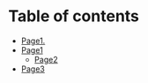 # Table of contents

* [Page1.](README.md)
* [Page1](page1/README.md)
  * [Page2](page1/page2.md)
* [Page3](page3.md)

